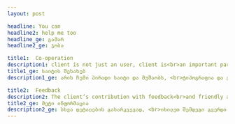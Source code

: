 ```yaml
---
layout: post

headline: You can 
headline2: help me too
headline_ge: გამარ
headline2_ge: ჯობა

title1:  Co-operation
description1: client is not just an user, client is<br>an important part of work.
title1_ge: საიტის შესახებ
description1_ge: არის ჩემი პირადი საიტი და მუშაობს, <br>ტიპოგრაფია და გრაფიკული დიზაინი

title2:  Feedback
description2: The client’s contribution with feedback<br>and friendly attitude always helps the process.
title2_ge: მეტი ინფორმაცია
description2_ge: სხვა დეტალების გასარკვევად, <br>იხილეთ შემდეგი გვერდი
---
```

